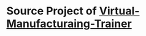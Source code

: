 # Source Project of [Virtual-Manufacturaing-Trainer](https://github.com/KhiewJianBin/Virtual-Manufacturaing-Trainer)
